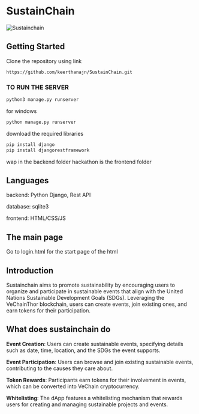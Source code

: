 # SustainChain
![Sustainchain](https://github.com/keerthanajn/VeChain/assets/160651738/824c745b-7a3c-4522-99ba-84ce9d517452)


## Getting Started
Clone the repository using link
```
https://github.com/keerthanajn/SustainChain.git
```
### TO RUN THE SERVER
```bash
python3 manage.py runserver
```
for windows
```bash
python manage.py runserver
```
download the required libraries
```bash
pip install django
pip install djangorestframework
```
wap in the backend folder
hackathon is the frontend folder
## Languages
backend: Python Django, Rest API 

database: sqlite3

frontend: HTML/CSS/JS
## The main page
Go to login.html for the start page of the html

## Introduction
Sustainchain aims to promote sustainability by encouraging users to organize and participate in sustainable events that align with the United Nations Sustainable Development Goals (SDGs). Leveraging the VeChainThor blockchain, users can create events, join existing ones, and earn tokens for their participation.

## What does sustainchain do
**Event Creation**: Users can create sustainable events, specifying details such as date, time, location, and the SDGs the event supports.

**Event Participation**: Users can browse and join existing sustainable events, contributing to the causes they care about.

**Token Rewards**: Participants earn tokens for their involvement in events, which can be converted into VeChain cryptocurrency.

**Whitelisting**: The dApp features a whitelisting mechanism that rewards users for creating and managing sustainable projects and events.






